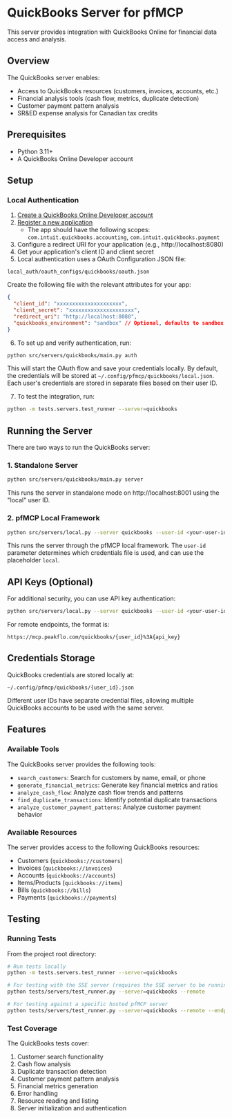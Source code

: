 # QuickBooks Server for pfMCP

This server provides integration with QuickBooks Online for financial data access and analysis.

## Overview

The QuickBooks server enables:

- Access to QuickBooks resources (customers, invoices, accounts, etc.)
- Financial analysis tools (cash flow, metrics, duplicate detection)
- Customer payment pattern analysis
- SR&ED expense analysis for Canadian tax credits

## Prerequisites

- Python 3.11+
- A QuickBooks Online Developer account

## Setup

### Local Authentication

1. [Create a QuickBooks Online Developer account](https://developer.intuit.com/)
2. [Register a new application](https://developer.intuit.com/app/developer/qbo/docs/get-started)
   - The app should have the following scopes: `com.intuit.quickbooks.accounting`, `com.intuit.quickbooks.payment`
3. Configure a redirect URI for your application (e.g., http://localhost:8080)
4. Get your application's client ID and client secret
5. Local authentication uses a OAuth Configuration JSON file:

```
local_auth/oauth_configs/quickbooks/oauth.json
```

Create the following file with the relevant attributes for your app:

```json
{
  "client_id": "xxxxxxxxxxxxxxxxxxxxx",
  "client_secret": "xxxxxxxxxxxxxxxxxxxxx",
  "redirect_uri": "http://localhost:8080",
  "quickbooks_environment": "sandbox" // Optional, defaults to sandbox
}
```

6. To set up and verify authentication, run:

```bash
python src/servers/quickbooks/main.py auth
```

This will start the OAuth flow and save your credentials locally. By default, the credentials will be stored at `~/.config/pfmcp/quickbooks/local.json`. Each user's credentials are stored in separate files based on their user ID.

7. To test the integration, run:

```bash
python -m tests.servers.test_runner --server=quickbooks
```

## Running the Server

There are two ways to run the QuickBooks server:

### 1. Standalone Server

```bash
python src/servers/quickbooks/main.py server
```

This runs the server in standalone mode on http://localhost:8001 using the "local" user ID.

### 2. pfMCP Local Framework

```bash
python src/servers/local.py --server quickbooks --user-id <your-user-id>
```

This runs the server through the pfMCP local framework. The `user-id` parameter determines which credentials file is used, and can use the placeholder `local`.

## API Keys (Optional)

For additional security, you can use API key authentication:

```bash
python src/servers/local.py --server quickbooks --user-id <your-user-id> --api-key <your-api-key>
```

For remote endpoints, the format is:

```
https://mcp.peakflo.com/quickbooks/{user_id}%3A{api_key}
```

## Credentials Storage

QuickBooks credentials are stored locally at:

```
~/.config/pfmcp/quickbooks/{user_id}.json
```

Different user IDs have separate credential files, allowing multiple QuickBooks accounts to be used with the same server.

## Features

### Available Tools

The QuickBooks server provides the following tools:

- `search_customers`: Search for customers by name, email, or phone
- `generate_financial_metrics`: Generate key financial metrics and ratios
- `analyze_cash_flow`: Analyze cash flow trends and patterns
- `find_duplicate_transactions`: Identify potential duplicate transactions
- `analyze_customer_payment_patterns`: Analyze customer payment behavior

### Available Resources

The server provides access to the following QuickBooks resources:

- Customers (`quickbooks://customers`)
- Invoices (`quickbooks://invoices`)
- Accounts (`quickbooks://accounts`)
- Items/Products (`quickbooks://items`)
- Bills (`quickbooks://bills`)
- Payments (`quickbooks://payments`)

## Testing

### Running Tests

From the project root directory:

```bash
# Run tests locally
python -m tests.servers.test_runner --server=quickbooks

# For testing with the SSE server (requires the SSE server to be running)
python tests/servers/test_runner.py --server=quickbooks --remote

# For testing against a specific hosted pfMCP server
python tests/servers/test_runner.py --server=quickbooks --remote --endpoint=https://mcp.peakflo.com/quickbooks/{user_id}%3A{api_key}
```

### Test Coverage

The QuickBooks tests cover:

1. Customer search functionality
2. Cash flow analysis
3. Duplicate transaction detection
4. Customer payment pattern analysis
5. Financial metrics generation
6. Error handling
7. Resource reading and listing
8. Server initialization and authentication

